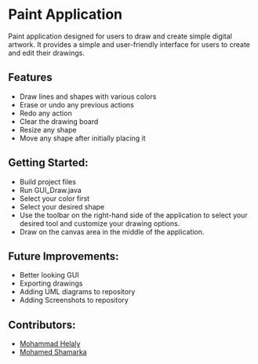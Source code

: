 # Paint Application
 Paint application designed for users to draw and create simple digital artwork. It provides a simple and user-friendly interface for users to create and edit their drawings.
## Features
 - Draw lines and shapes with various colors
 - Erase or undo any previous actions
 - Redo any action
 - Clear the drawing board
 - Resize any shape
 - Move any shape after initially placing it
## Getting Started:
 - Build project files
 - Run GUI_Draw.java
 - Select your color first
 - Select your desired shape
 - Use the toolbar on the right-hand side of the application to select your desired tool and customize your drawing options.
 - Draw on the canvas area in the middle of the application.
## Future Improvements:
 - Better looking GUI
 - Exporting drawings
 - Adding UML diagrams to repository
 - Adding Screenshots to repository
## Contributors:
 - [Mohammad Helaly](https://github.com/MohammadHelaly)
 - [Mohamed Shamarka](https://github.com/Shamarka)
